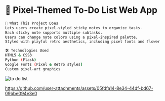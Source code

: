 # 💜 Pixel-Themed To-Do List Web App
```bash
🎯 What This Project Does
Lets users create pixel-styled sticky notes to organize tasks.
Each sticky note supports multiple subtasks.
Users can change note colors using a pixel-inspired palette.
Styled with playful retro aesthetics, including pixel fonts and flower icons.

🛠️ Technologies Used
HTML5 & CSS3
Python (Flask)
Google Fonts (Pixel & Retro styles)
Custom pixel-art graphics
```


![to do list](https://github.com/user-attachments/assets/2af1c13a-52a5-4378-8393-b8c2b934632c)


https://github.com/user-attachments/assets/05fdfa14-8e34-44df-bd67-09bbe094e3e0

